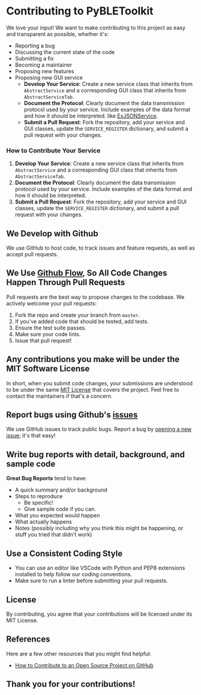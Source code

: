 # Contributing to PyBLEToolkit

We love your input! We want to make contributing to this project as easy and transparent as possible, whether it's:
- Reporting a bug
- Discussing the current state of the code
- Submitting a fix
- Becoming a maintainer
- Proposing new features
- Proposing new GUI service
  - **Develop Your Service**: Create a new service class that inherits from `AbstractService` and a corresponding GUI class that inherits from `AbstractServiceTab`.
  - **Document the Protocol**: Clearly document the data transmission protocol used by your service. Include examples of the data format and how it should be interpreted. like [ExJSONService](services/json_service_exemple.png).
  - **Submit a Pull Request**: Fork the repository, add your service and GUI classes, update the `SERVICE_REGISTER` dictionary, and submit a pull request with your changes.

### How to Contribute Your Service

1. **Develop Your Service**: Create a new service class that inherits from `AbstractService` and a corresponding GUI class that inherits from `AbstractServiceTab`.
2. **Document the Protocol**: Clearly document the data transmission protocol used by your service. Include examples of the data format and how it should be interpreted.
3. **Submit a Pull Request**: Fork the repository, add your service and GUI classes, update the `SERVICE_REGISTER` dictionary, and submit a pull request with your changes.



## We Develop with Github
We use GitHub to host code, to track issues and feature requests, as well as accept pull requests.

## We Use [Github Flow](https://guides.github.com/introduction/flow/index.html), So All Code Changes Happen Through Pull Requests
Pull requests are the best way to propose changes to the codebase. We actively welcome your pull requests:

1. Fork the repo and create your branch from `master`.
2. If you've added code that should be tested, add tests.
3. Ensure the test suite passes.
4. Make sure your code lints.
5. Issue that pull request!

## Any contributions you make will be under the MIT Software License
In short, when you submit code changes, your submissions are understood to be under the same [MIT License](LICENSE) that covers the project. Feel free to contact the maintainers if that's a concern.

## Report bugs using Github's [issues](https://github.com/muhamm-ad/PyBLEToolkit/issues)
We use GitHub issues to track public bugs. Report a bug by [opening a new issue](https://github.com/muhamm-ad/PyBLEToolkit/issues/new); it's that easy!

## Write bug reports with detail, background, and sample code
**Great Bug Reports** tend to have:
- A quick summary and/or background
- Steps to reproduce
    - Be specific!
    - Give sample code if you can.
- What you expected would happen
- What actually happens
- Notes (possibly including why you think this might be happening, or stuff you tried that didn't work)

## Use a Consistent Coding Style
* You can use an editor like VSCode with Python and PEP8 extensions installed to help follow our coding conventions.
* Make sure to run a linter before submitting your pull requests.

## License
By contributing, you agree that your contributions will be licensed under its MIT License.

## References
Here are a few other resources that you might find helpful:
- [How to Contribute to an Open Source Project on GitHub](https://opensource.guide/how-to-contribute/)

## Thank you for your contributions!
